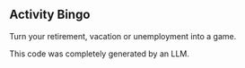 ## Activity Bingo

Turn your retirement, vacation or unemployment into a game.

This code was completely generated by an LLM. 
